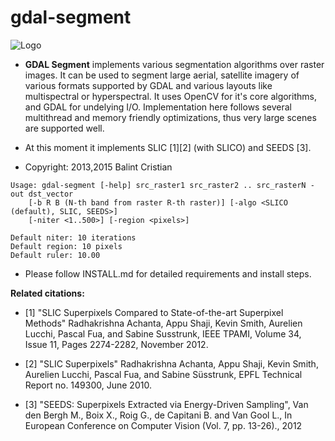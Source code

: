 # gdal-segment

![Logo](https://github.com/cbalint13/gdal-segment/blob/master/samples/logo/small_logo.png)

 * **GDAL Segment** implements various segmentation algorithms over raster images. It can
be used to segment large aerial, satellite imagery of various formats supported by GDAL and
various layouts like multispectral or hyperspectral. It uses OpenCV for it's core algorithms,
and GDAL for undelying I/O. Implementation here follows several multithread and memory
friendly optimizations, thus very large scenes are supported well.

 * At this moment it implements SLIC [1][2] (with SLICO) and SEEDS [3].

 * Copyright: 2013,2015 Balint Cristian <cristian dot balint at gmail dot com>

```
Usage: gdal-segment [-help] src_raster1 src_raster2 .. src_rasterN -out dst_vector
    [-b R B (N-th band from raster R-th raster)] [-algo <SLICO (default), SLIC, SEEDS>]
    [-niter <1..500>] [-region <pixels>]

Default niter: 10 iterations
Default region: 10 pixels
Default ruler: 10.00
```

 * Please follow INSTALL.md for detailed requirements and install steps.

**Related citations:**

 * [1] "SLIC Superpixels Compared to State-of-the-art Superpixel Methods"
 Radhakrishna Achanta, Appu Shaji, Kevin Smith, Aurelien Lucchi, Pascal Fua,
 and Sabine Susstrunk, IEEE TPAMI, Volume 34, Issue 11, Pages 2274-2282,
 November 2012.

 * [2] "SLIC Superpixels" Radhakrishna Achanta, Appu Shaji, Kevin Smith,
 Aurelien Lucchi, Pascal Fua, and Sabine Süsstrunk, EPFL Technical
 Report no. 149300, June 2010.

 * [3] "SEEDS: Superpixels Extracted via Energy-Driven Sampling",
 Van den Bergh M., Boix X., Roig G., de Capitani B. and Van Gool L.,
 In European Conference on Computer Vision (Vol. 7, pp. 13-26)., 2012
